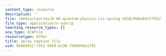 ```yaml
---
content_type: resource
description: ''
file: /media/courses/8-06-quantum-physics-iii-spring-2018/9b8e9412735150e9b330f69db9da1f01_OCbC7fRsL7k.vtt
file_type: application/x-subrip
learning_resource_types: []
ocw_type: OCWFile
resourcetype: Other
title: 3play caption file
uid: 9b8e9412-7351-50e9-b330-f69db9da1f01
---
```

